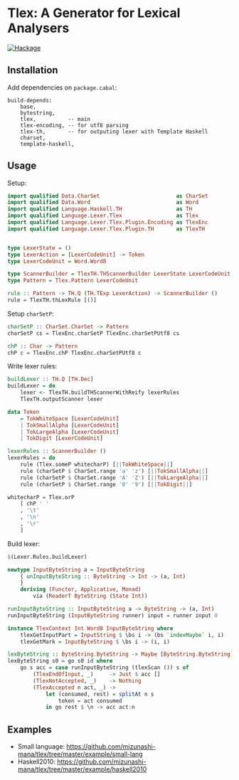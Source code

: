 # Tlex: A Generator for Lexical Analysers

[![Hackage](https://img.shields.io/hackage/v/tlex.svg)](https://hackage.haskell.org/package/tlex)

## Installation

Add dependencies on `package.cabal`:

```
build-depends:
    base,
    bytestring,
    tlex,          -- main
    tlex-encoding, -- for utf8 parsing
    tlex-th,       -- for outputing lexer with Template Haskell
    charset,
    template-haskell,
```

## Usage

Setup:

```haskell
import qualified Data.CharSet                        as CharSet
import qualified Data.Word                           as Word
import qualified Language.Haskell.TH                 as TH
import qualified Language.Lexer.Tlex                 as Tlex
import qualified Language.Lexer.Tlex.Plugin.Encoding as TlexEnc
import qualified Language.Lexer.Tlex.Plugin.TH       as TlexTH


type LexerState = ()
type LexerAction = [LexerCodeUnit] -> Token
type LexerCodeUnit = Word.Word8

type ScannerBuilder = TlexTH.THScannerBuilder LexerState LexerCodeUnit LexerAction
type Pattern = Tlex.Pattern LexerCodeUnit

rule :: Pattern -> TH.Q (TH.TExp LexerAction) -> ScannerBuilder ()
rule = TlexTH.thLexRule [()]
```

Setup `charSetP`:

```haskell
charSetP :: CharSet.CharSet -> Pattern
charSetP cs = TlexEnc.charSetP TlexEnc.charSetPUtf8 cs

chP :: Char -> Pattern
chP c = TlexEnc.chP TlexEnc.charSetPUtf8 c
```

Write lexer rules:

```haskell
buildLexer :: TH.Q [TH.Dec]
buildLexer = do
    lexer <- TlexTH.buildTHScannerWithReify lexerRules
    TlexTH.outputScanner lexer

data Token
    = TokWhiteSpace [LexerCodeUnit]
    | TokSmallAlpha [LexerCodeUnit]
    | TokLargeAlpha [LexerCodeUnit]
    | TokDigit [LexerCodeUnit]

lexerRules :: ScannerBuilder ()
lexerRules = do
    rule (Tlex.someP whitecharP) [||TokWhiteSpace||]
    rule (charSetP $ CharSet.range 'a' 'z') [||TokSmallAlpha||]
    rule (charSetP $ CharSet.range 'A' 'Z') [||TokLargeAlpha||]
    rule (charSetP $ CharSet.range '0' '9') [||TokDigit||]

whitecharP = Tlex.orP
    [ chP ' '
    , '\t'
    , '\n'
    , '\r'
    ]
```

Build lexer:

```haskell
$(Lexer.Rules.buildLexer)

newtype InputByteString a = InputByteString
    { unInputByteString :: ByteString -> Int -> (a, Int)
    }
    deriving (Functor, Applicative, Monad)
        via (ReaderT ByteString (State Int))

runInputByteString :: InputByteString a -> ByteString -> (a, Int)
runInputByteString (InputByteString runner) input = runner input 0

instance TlexContext Int Word8 InputByteString where
    tlexGetInputPart = InputString $ \bs i -> (bs `indexMaybe` i, i)
    tlexGetMark = InputByteString $ \bs i -> (i, i)

lexByteString :: ByteString.ByteString -> Maybe [ByteString.ByteString]
lexByteString s0 = go s0 id where
    go s acc = case runInputByteString (tlexScan ()) s of
        (TlexEndOfInput, _)     -> Just $ acc []
        (TlexNotAccepted, _)    -> Nothing
        (TlexAccepted n act, _) ->
            let (consumed, rest) = splitAt n s
                token = act consumed
            in go rest $ \n -> acc act:n
```

## Examples

* Small language: https://github.com/mizunashi-mana/tlex/tree/master/example/small-lang
* Haskell2010: https://github.com/mizunashi-mana/tlex/tree/master/example/haskell2010
